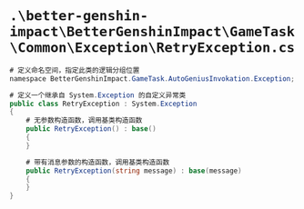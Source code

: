# `.\better-genshin-impact\BetterGenshinImpact\GameTask\Common\Exception\RetryException.cs`

```cs
# 定义命名空间，指定此类的逻辑分组位置
﻿namespace BetterGenshinImpact.GameTask.AutoGeniusInvokation.Exception; // TODO: change this namespace to BetterGenshinImpact.GameTask.Common.Exception

# 定义一个继承自 System.Exception 的自定义异常类
public class RetryException : System.Exception
{
    # 无参数构造函数，调用基类构造函数
    public RetryException() : base()
    {
    }

    # 带有消息参数的构造函数，调用基类构造函数
    public RetryException(string message) : base(message)
    {
    }
}
```